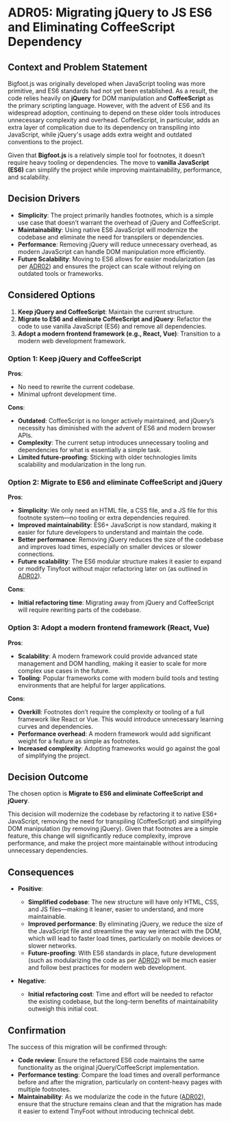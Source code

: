 # ADR05: Migrating jQuery to JS ES6 and Eliminating CoffeeScript Dependency

## Context and Problem Statement

Bigfoot.js was originally developed when JavaScript tooling was more primitive, and ES6 standards had not yet been established. As a result, the code relies heavily on **jQuery** for DOM manipulation and **CoffeeScript** as the primary scripting language. However, with the advent of ES6 and its widespread adoption, continuing to depend on these older tools introduces unnecessary complexity and overhead. CoffeeScript, in particular, adds an extra layer of complication due to its dependency on transpiling into JavaScript, while jQuery's usage adds extra weight and outdated conventions to the project.

Given that **Bigfoot.js** is a relatively simple tool for footnotes, it doesn’t require heavy tooling or dependencies. The move to **vanilla JavaScript (ES6)** can simplify the project while improving maintainability, performance, and scalability.

## Decision Drivers

- **Simplicity**: The project primarily handles footnotes, which is a simple use case that doesn’t warrant the overhead of jQuery and CoffeeScript.
- **Maintainability**: Using native ES6 JavaScript will modernize the codebase and eliminate the need for transpilers or dependencies.
- **Performance**: Removing jQuery will reduce unnecessary overhead, as modern JavaScript can handle DOM manipulation more efficiently.
- **Future Scalability**: Moving to ES6 allows for easier modularization (as per [ADR02](https://github.com/Shyam-Sundar-Bharathi/cse210-tinyfoot-team14/issues/2)) and ensures the project can scale without relying on outdated tools or frameworks.

## Considered Options

1. **Keep jQuery and CoffeeScript**: Maintain the current structure.
2. **Migrate to ES6 and eliminate CoffeeScript and jQuery**: Refactor the code to use vanilla JavaScript (ES6) and remove all dependencies.
3. **Adopt a modern frontend framework (e.g., React, Vue)**: Transition to a modern web development framework.

### Option 1: Keep jQuery and CoffeeScript
**Pros**:
- No need to rewrite the current codebase.
- Minimal upfront development time.

**Cons**:
- **Outdated**: CoffeeScript is no longer actively maintained, and jQuery’s necessity has diminished with the advent of ES6 and modern browser APIs.
- **Complexity**: The current setup introduces unnecessary tooling and dependencies for what is essentially a simple task.
- **Limited future-proofing**: Sticking with older technologies limits scalability and modularization in the long run.

### Option 2: Migrate to ES6 and eliminate CoffeeScript and jQuery
**Pros**:
- **Simplicity**: We only need an HTML file, a CSS file, and a JS file for this footnote system—no tooling or extra dependencies required.
- **Improved maintainability**: ES6+ JavaScript is now standard, making it easier for future developers to understand and maintain the code.
- **Better performance**: Removing jQuery reduces the size of the codebase and improves load times, especially on smaller devices or slower connections.
- **Future scalability**: The ES6 modular structure makes it easier to expand or modify Tinyfoot without major refactoring later on (as outlined in [ADR02](https://github.com/Shyam-Sundar-Bharathi/cse210-tinyfoot-team14/issues/2)).

**Cons**:
- **Initial refactoring time**: Migrating away from jQuery and CoffeeScript will require rewriting parts of the codebase.
  
### Option 3: Adopt a modern frontend framework (React, Vue)
**Pros**:
- **Scalability**: A modern framework could provide advanced state management and DOM handling, making it easier to scale for more complex use cases in the future.
- **Tooling**: Popular frameworks come with modern build tools and testing environments that are helpful for larger applications.

**Cons**:
- **Overkill**: Footnotes don’t require the complexity or tooling of a full framework like React or Vue. This would introduce unnecessary learning curves and dependencies.
- **Performance overhead**: A modern framework would add significant weight for a feature as simple as footnotes.
- **Increased complexity**: Adopting frameworks would go against the goal of simplifying the project.

## Decision Outcome

The chosen option is **Migrate to ES6 and eliminate CoffeeScript and jQuery**.

This decision will modernize the codebase by refactoring it to native ES6+ JavaScript, removing the need for transpiling (CoffeeScript) and simplifying DOM manipulation (by removing jQuery). Given that footnotes are a simple feature, this change will significantly reduce complexity, improve performance, and make the project more maintainable without introducing unnecessary dependencies.

## Consequences

- **Positive**: 
  - **Simplified codebase**: The new structure will have only HTML, CSS, and JS files—making it leaner, easier to understand, and more maintainable.
  - **Improved performance**: By eliminating jQuery, we reduce the size of the JavaScript file and streamline the way we interact with the DOM, which will lead to faster load times, particularly on mobile devices or slower networks.
  - **Future-proofing**: With ES6 standards in place, future development (such as modularizing the code as per [ADR02](https://github.com/Shyam-Sundar-Bharathi/cse210-tinyfoot-team14/issues/2)) will be much easier and follow best practices for modern web development.

- **Negative**: 
  - **Initial refactoring cost**: Time and effort will be needed to refactor the existing codebase, but the long-term benefits of maintainability outweigh this initial cost.

## Confirmation

The success of this migration will be confirmed through:
- **Code review**: Ensure the refactored ES6 code maintains the same functionality as the original jQuery/CoffeeScript implementation.
- **Performance testing**: Compare the load times and overall performance before and after the migration, particularly on content-heavy pages with multiple footnotes.
- **Maintainability**: As we modularize the code in the future ([ADR02](https://github.com/Shyam-Sundar-Bharathi/cse210-tinyfoot-team14/issues/2)), ensure that the structure remains clean and that the migration has made it easier to extend TinyFoot without introducing technical debt.
